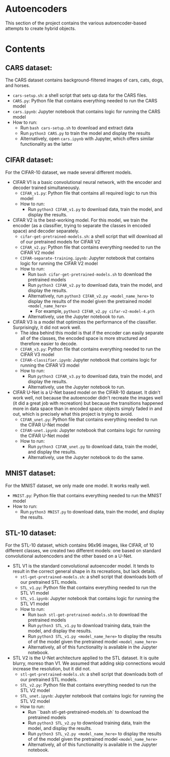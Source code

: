 # Autoencoders

This section of the project contains the various autoencoder-based attempts to create hybrid objects.

# Contents

## CARS dataset:
The CARS dataset contains background-filtered images of cars, cats, dogs, and horses.

- `cars-setup.sh`: a shell script that sets up data for the CARS files.
- `CARS.py`: Python file that contains everything needed to run the CARS model
- `cars.ipynb`: Jupyter notebook that contains logic for running the CARS model
- How to run:
  - Run `bash cars-setup.sh` to download and extract data
  - Run `python3 CARS.py` to train the model and display the results
  - Alternatively, open `cars.ipynb` with Jupyter, which offers similar functionality as the latter
   
## CIFAR dataset:
For the CIFAR-10 dataset, we made several different models.

- CIFAR V1 is a basic convolutional neural network, with the encoder and decoder trained simultaneously.
  - `CIFAR_v1.py`: Python file that contains all required logic to run this model
  - How to run:
    - Run `python3 CIFAR_v1.py` to download data, train the model, and display the results.
- CIFAR V2 is the best-working model. For this model, we train the encoder (as a classifier, trying to separate the classes in encoded space) and decoder separately.
  - `cifar-get-pretrained-models.sh`: a shell script that will download all of our pretrained models for CIFAR V2
  - `CIFAR_v2.py`: Python file that contains everything needed to run the CIFAR V2 model
  - `CIFAR-separate-training.ipynb`: Jupyter notebook that contains logic for running the CIFAR V2 model
  - How to run:
    - Run `bash cifar-get-pretrained-models.sh` to download the pretrained models
    - Run `python3 CIFAR_v2.py` to download data, train the model, and display the results.
    - Alternatively, run `python3 CIFAR_v2.py <model_name_here>` to display the results of the model given the pretrained model `<model_name_here>`
      - For example, `python3 CIFAR_v2.py cifar-v2-model-4.pth`
    - Alternatively, use the Jupyter notebook to run.
- CIFAR V3 is a model that optimizes the performance of the classifier. Surprisingly, it did not work well.
  - The idea behind this model is that if the encoder can easily separate all of the classes, the encoded space is more structured and therefore easier to decode.
  - `CIFAR_v3.py`: Python file that contains everything needed to run the CIFAR V3 model
  - `CIFAR-classifier.ipynb`: Jupyter notebook that contains logic for running the CIFAR V3 model
  - How to run:
    - Run `python3 CIFAR_v3.py` to download data, train the model, and display the results.
    - Alternatively, use the Jupyter notebook to run.
- CIFAR U-Net is a U-Net based model on the CIFAR-10 dataset. It didn't work well, not because the autoencoder didn't recreate the images well (it did a great job with recreation) but because the transitions happened more in data space than in encoded space: objects simply faded in and out, which is precisely what this project is trying to avoid.
  - `CIFAR_unet.py`: Python file that contains everything needed to run the CIFAR U-Net model
  - `CIFAR-unet.ipynb`: Jupyter notebook that contains logic for running the CIFAR U-Net model
  - How to run:
    - Run `python3 CIFAR_unet.py` to download data, train the model, and display the results.
    - Alternatively, use the Jupyter notebook to do the same.

## MNIST dataset:
For the MNIST dataset, we only made one model. It works really well.

- `MNIST.py`: Python file that contains everything needed to run the MNIST model
- How to run:
  - Run `python3 MNIST.py` to download data, train the model, and display the results.
  
## STL-10 dataset:
For the STL-10 dataset, which contains 96x96 images, like CIFAR, of 10 different classes, we created two different models: one based on standard convolutional autoencoders and the other based on a U-Net.

- STL V1 is the standard convolutional autoencoder model. It tends to result in the correct general shape in its recreations, but lack details.
  - `stl-get-pretrained-models.sh`: a shell script that downloads both of our pretrained STL models.
  - `STL_v1.py`: Python file that contains everything needed to run the STL V1 model
  - `STL_v1.ipynb`: Jupyter notebook that contains logic for running the STL V1 model
  - How to run:
    - Run `bash stl-get-pretrained-models.sh` to download the pretrained models
    - Run `python3 STL_v1.py` to download training data, train the model, and display the results.
    - Run `python3 STL_v1.py <model_name_here>` to display the results of of the model given the pretrained model `<model_name_here>`
    - Alternatively, all of this functionality is available in the Jupyter notebook.
- STL V2 is the U-Net architecture applied to the STL dataset. It is quite blurry, moreso than V1. We assumed that adding skip connections would increase the resolution, but it did not.
  - `stl-get-pretrained-models.sh`: a shell script that downloads both of our pretrained STL models.
  - `STL_v2.py`: Python file that contains everything needed to run the STL V2 model
  - `STL_unet.ipynb`: Jupyter notebook that contains logic for running the STL V2 model
  - How to run:
    - Run ``bash stl-get-pretrained-models.sh` to download the pretrained models
    - Run `python3 STL_v2.py` to download training data, train the model, and display the results.
    - Run `python3 STL_v2.py <model_name_here>` to display the results of of the model given the pretrained model `<model_name_here>`
    - Alternatively, all of this functionality is available in the Jupyter notebook.

